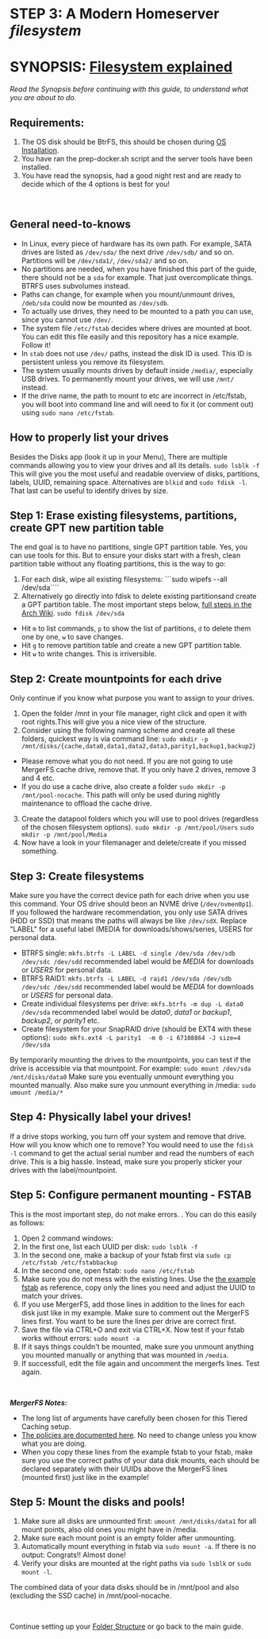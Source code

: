 # STEP 3: A Modern Homeserver _filesystem_

# SYNOPSIS: [Filesystem explained](https://github.com/zilexa/Homeserver/blob/master/filesystem/FILESYSTEM-EXPLAINED.md)
_Read the Synopsis before continuing with this guide, to understand what you are about to do._

## Requirements: 
1. The OS disk should be BtrFS, this should be chosen during [OS Installation](https://github.com/zilexa/manjaro-gnome-post-install). 
2. You have ran the prep-docker.sh script and the server tools have been installed. 
3. You have read the synopsis, had a good night rest and are ready to decide which of the 4 options is best for you!

&nbsp;


## General need-to-knows
- In Linux, every piece of hardware has its own path. For example, SATA drives are listed as `/dev/sda/` the next drive `/dev/sdb/` and so on. Partitions will be `/dev/sda1/`, `/dev/sda2/` and so on. 
- No partitions are needed, when you have finished this part of the guide, there should not be a `sda` for example. That just overcomplicate things. BTRFS uses subvolumes instead.
- Paths can change, for example when you mount/unmount drives, `/deb/sda` could now be mounted as `/dev/sdb`. 
- To actually use drives, they need to be mounted to a path you can use, since you cannot use `/dev/`. 
- The system file `/etc/fstab` decides where drives are mounted at boot. You can edit this file easily and this repository has a nice example. Follow it!
- In `stab` does not use `/dev/` paths, instead the disk ID is used. This ID is persistent unless you remove its filesystem.
- The system usually mounts drives by default inside `/media/`, especially USB drives. To permanently mount your drives, we will use `/mnt/` instead. 
- If the drive name, the path to mount to etc are incorrect in /etc/fstab, you will boot into command line and will need to fix it (or comment out) using `sudo nano /etc/fstab`. 

## How to properly list your drives
Besides the Disks app (look it up in your Menu), There are multiple commands allowing you to view your drives and all its details. 
```sudo lsblk -f```
This will give you the most useful and readable overview of disks, partitions, labels, UUID, remaining space. Alternatives are `blkid` and `sudo fdisk -l`. That last can be useful to identify drives by size. 

## Step 1: Erase existing filesystems, partitions, create GPT new partition table
The end goal is to have no partitions, single GPT partition table. 
Yes, you can use tools for this. But to ensure your disks start with a fresh, clean partition table without any floating partitions, this is the way to go: 
1. For each disk, wipe all existing filesystems: 
```sudo wipefs --all /dev/sda```` 
2.  Alternatively go directly into fdisk to delete existing partitionsand create a GPT partition table. The most important steps below, [full steps in the Arch Wiki](https://wiki.archlinux.org/title/fdisk#Create_a_partition_table_and_partitions). 
   ```sudo fdisk /dev/sda```
   - Hit `m` to list commands, `p` to show the list of partitions, `d` to delete them one by one, `w` to save changes.
   - Hit `g` to remove partition table and create a new GPT partition table.
   - Hit `w` to write changes. This is irriversible. 

## Step 2: Create mountpoints for each drive
Only continue if you know what purpose you want to assign to your drives.
1. Open the folder /mnt in your file manager, right click and open it with root rights.This will give you a nice view of the structure.
2. Consider using the following naming scheme and create all these folders, quickest way is via command line: 
```sudo mkdir -p /mnt/disks/{cache,data0,data1,data2,data3,parity1,backup1,backup2}```
  - Please remove what you do not need. If you are not going to use  MergerFS cache drive, remove that. If you only have 2 drives, remove 3 and 4 etc. 
  - If you do use a cache drive, also create a folder `sudo mkdir -p /mnt/pool-nocache`. This path will only be used during nightly maintenance to offload the cache drive.
3. Create the datapool folders which you will use to pool drives (regardless of the chosen filesystem options). 
    ```sudo mkdir -p /mnt/pool/Users```
    ```sudo mkdir -p /mnt/pool/Media```
5. Now have a look in your filemanager and delete/create if you missed something.

## Step 3: Create filesystems 
  Make sure you have the correct device path for each drive when you use this command. 
  Your OS drive should beon an NVME drive (`/dev/nvmen0p1`). If you followed the hardware recommendation, you only use SATA drives (HDD or SSD) that means the paths will always be like `/dev/sdX`. 
  Replace "LABEL" for a useful label (MEDIA for downloads/shows/series, USERS for personal data.
- BTRFS single: `mkfs.btrfs -L LABEL -d single /dev/sda /dev/sdb /dev/sdc /dev/sdd` recommended label would be _MEDIA_ for downloads or _USERS_ for personal data. 
- BTRFS RAID1: `mkfs.btrfs -L LABEL -d raid1 /dev/sda /dev/sdb /dev/sdc /dev/sdd` recommended label would be _MEDIA_ for downloads or _USERS_ for personal data. 
- Create individual filesystems per drive: `mkfs.btrfs -m dup -L data0 /dev/sda` recommended label would be _data0_, _data1_ or _backup1_, _backup2_, or _parity1_ etc.
- Create filesystem for your SnapRAID drive (should be EXT4 with these options): `sudo mkfs.ext4 -L parity1  -m 0 -i 67108864 -J size=4 /dev/sda`

By temporarily mounting the drives to the mountpoints, you can test if the drive is accessible via that mountpoint. For example: 
`sudo mount /dev/sda /mnt/disks/data0` 
Make sure you eventually unmount everything you mounted manually. 
Also make sure you unmount everything in /media: `sudo umount /media/*`

## Step 4: Physically label your drives!
If a drive stops working, you turn off your system and remove that drive. How will you know which one to remove? You would need to use the `fdisk -l` command to get the actual serial number and read the numbers of each drive. This is a big hassle. Instead, make sure you properly sticker your drives with the label/mountpoint. 

## Step 5: Configure permanent mounting - FSTAB
This is the most important step, do not make errors. .  You can do this easily as follows:  
1. Open 2 command windows: 
2. In the first one, list each UUID per disk: `sudo lsblk -f`
3. In the second one, make a backup of your fstab first via `sudo cp /etc/fstab /etc/fstabbackup`
4. In the second one, open fstab: `sudo nano /etc/fstab` 
5. Make sure you do not mess with the existing lines. Use the [the example fstab](https://github.com/zilexa/Homeserver/blob/master/filesystem/fstab) as reference, copy only the lines you need and adjust the UUID to match your drives.
6. If you use MergerFS, add those lines in addition to the lines for each disk just like in my example. Make sure to comment out the MergerFS lines first. You want to be sure the lines per drive are correct first. 
7. Save the file via CTRL+O and exit via CTRL+X. Now test if your fstab works without errors: `sudo mount -a` 
8. If it says things couldn't be mounted, make sure you unmount anything you mounted manually or anything that was mounted in `/media`. 
9. If successfull, edit the file again and uncomment the mergerfs lines. Test again. 

&nbsp;

_**MergerFS Notes:**_
- The long list of arguments have carefully been chosen for this Tiered Caching setup.
- [The policies are documented here](https://github.com/trapexit/mergerfs#policy-descriptions). No need to change unless you know what you are doing.
- When you copy these lines from the example fstab to your fstab, make sure you use the correct paths of your data disk mounts, each should be declared separately with their UUIDs above the MergerFS lines (mounted first) just like in the example!

## Step 5: Mount the disks and pools!
1. Make sure all disks are unmounted first: `umount /mnt/disks/data1` for all mount points, also old ones you might have in /media.
2. Make sure each mount point is an empty folder after unmounting.
3. Automatically mount everything in fstab via `sudo mount -a`. If there is no output: Congrats!! Almost done!
4. Verify your disks are mounted at the right paths via `sudo lsblk` or `sudo mount -l`. 

The combined data of your data disks should be in /mnt/pool and also (excluding the SSD cache) in /mnt/pool-nocache.

&nbsp;

Continue setting up your [Folder Structure](https://github.com/zilexa/Homeserver/tree/master/filesystem/folderstructure) or go back to the main guide. 
